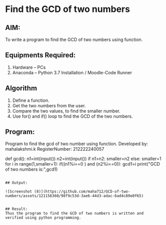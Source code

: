 # Find the GCD of two numbers

## AIM:
To write a program to find the GCD of two numbers using function.

## Equipments Required:
1. Hardware – PCs
2. Anaconda – Python 3.7 Installation / Moodle-Code Runner

## Algorithm
1. Define a function.
2. Get the two numbers from the user.
3. Compare the two values, to find the smaller number.
4. Use for() and if() loop to find the GCD of the two numbers.

## Program:

Program to find the gcd of two number using function.
Developed by: mahalakshmi.k
RegisterNumber: 212222240057 

def gcd():
    n1=int(input())
    n2=int(input())
    if n1>n2:
        smaller=n2
    else:
        smaller=1
    for i in range(1,smaller+1):
        if((n1%i==0 ) and (n2%i==0)):
            gcd1=i
    print("GCD of two numbers is:",gcd1)

```

## Output:

![Screenshot (8)](https://github.com/maha712/GCD-of-two-numbers/assets/121156360/98f9c53d-3ae6-44d3-adac-6ad4c89e0f65)


## Result:
Thus the program to find the GCD of two numbers is written and verified using python programming.
